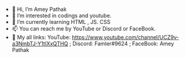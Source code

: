- 👋 Hi, I’m Amey Pathak
- 👀 I’m interested in codings and youtube.
- 🌱 I’m currently learning HTML , JS. CSS
- 📫 You can reach me by YouTube or Discord or FaceBook.
- 🔗 My all links: YouTube: https://www.youtube.com/channel/UCZ9v-a3NmbTJ-Y1tIXxQTHQ ; Discord: Famler#9624 ; FaceBook: Amey Pathak
